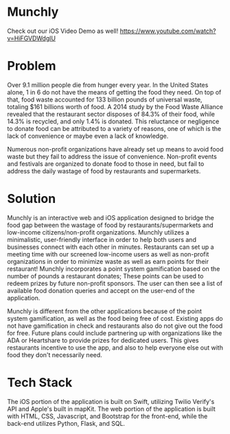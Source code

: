 # Munchly

Check out our iOS Video Demo as well!
https://www.youtube.com/watch?v=HiFGVDWdglU

# Problem
Over 9.1 million people die from hunger every year. In the United States alone, 1 in 6 do not have the means of getting the food they need. On top of that, food waste accounted for 133 billion pounds of universal waste, totaling $161 billions worth of food. A 2014 study by the Food Waste Alliance revealed that the restaurant sector disposes of 84.3% of their food, while 14.3% is recycled, and only 1.4% is donated. This reluctance or negligence to donate food can be attributed to a variety of reasons, one of which is the lack of convenience or maybe even a lack of knowledge.

Numerous non-profit organizations have already set up means to avoid food waste but they fail to address the issue of convenience. Non-profit events and festivals are organized to donate food to those in need, but fail to address the daily wastage of food by restaurants and supermarkets.

# Solution
Munchly is an interactive web and iOS application designed to bridge the food gap between the wastage of food by restaurants/supermarkets and low-income citizens/non-profit organizations. Munchly utilizes a minimalistic, user-friendly interface in order to help both users and businesses connect with each other in minutes. Restaurants can set up a meeting time with our screened low-income users as well as non-profit organizations in order to minimize waste as well as earn points for their restaurant! Munchly incorporates a point system gamification based on the number of pounds a restaurant donates; These points can be used to redeem prizes by future non-profit sponsors. The user can then see a list of available food donation queries and accept on the user-end of the application.

Munchly is different from the other applications because of the point system gamification, as well as the food being free of cost. Existing apps do not have gamification in check and restaurants also do not give out the food for free. Future plans could include partnering up with organizations like the ADA or Heartshare to provide prizes for dedicated users. This gives restaurants incentive to use the app, and also to help everyone else out with food they don't necessarily need.

# Tech Stack
The iOS portion of the application is built on Swift, utilizing Twilio Verify's API and Apple's built in mapKit. The web portion of the application is built with HTML, CSS, Javascript, and Bootstrap for the front-end, while the back-end utilizes Python, Flask, and SQL.

